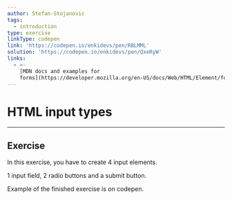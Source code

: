 ```yaml
---
author: Stefan-Stojanovic
tags:
  - introduction
type: exercise
linkType: codepen
link: 'https://codepen.io/enkidevs/pen/RBLMML'
solution: 'https://codepen.io/enkidevs/pen/QxeRyW'
links:
  - >-
    [MDN docs and examples for
    forms](https://developer.mozilla.org/en-US/docs/Web/HTML/Element/form){website}
---
```


# HTML input types


---

## Exercise

In this exercise, you have to create 4 input elements.

1 input field, 2 radio buttons and a submit button.

Example of the finished exercise is on codepen.
 
